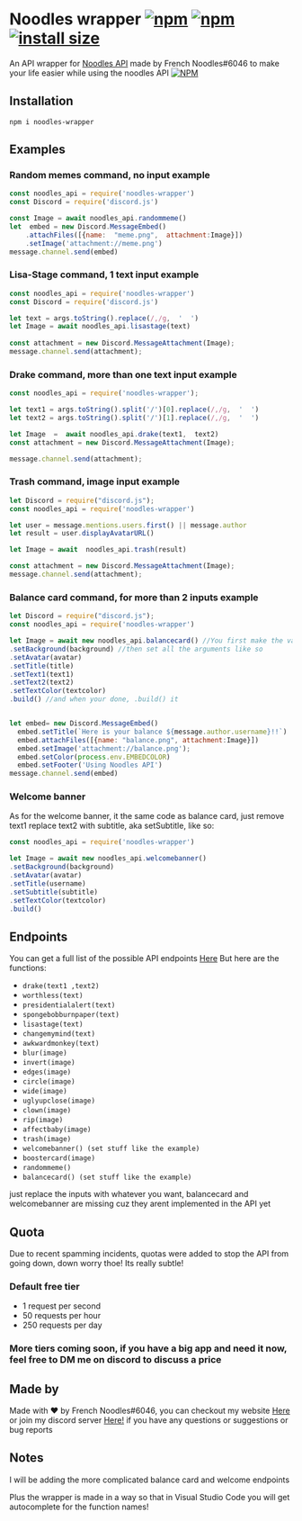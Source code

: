  
# Noodles wrapper [![npm](https://img.shields.io/npm/v/noodles-wrapper.svg)](https://www.npmjs.com/package/noodles-wrapper) [![npm](https://img.shields.io/npm/dt/noodles-wrapper.svg?maxAge=3600)](https://www.npmjs.com/package/noodles-wrapper) [![install size](https://packagephobia.now.sh/badge?p=noodles-wrapper)](https://packagephobia.now.sh/result?p=noodles-wrapper) 



An API wrapper for [Noodles API](https://frenchnoodles.xyz/api) made by French Noodles#6046 to make your life easier while using the noodles API
 [![NPM](https://nodei.co/npm/noodles-wrapper.png?downloads=true&downloadRank=true&stars=true)](https://nodei.co/npm/alexflipnote.js/)
 
 
## Installation
```
npm i noodles-wrapper
```

## Examples
### Random memes command, no input example
```js
const noodles_api = require('noodles-wrapper')
const Discord = require('discord.js')

const Image = await noodles_api.randommeme()
let  embed = new Discord.MessageEmbed()
	.attachFiles([{name:  "meme.png",  attachment:Image}])
	.setImage('attachment://meme.png')
message.channel.send(embed)
```

### Lisa-Stage command, 1 text input example
```js
const noodles_api = require('noodles-wrapper')
const Discord = require('discord.js')

let text = args.toString().replace(/,/g,  '  ')
let Image = await noodles_api.lisastage(text)
  
const attachment = new Discord.MessageAttachment(Image);
message.channel.send(attachment);
```

###  Drake command, more than one text input example
```js
const noodles_api = require('noodles-wrapper');

let text1 = args.toString().split('/')[0].replace(/,/g,  '  ')
let text2 = args.toString().split('/')[1].replace(/,/g,  '  ')

let Image  =  await noodles_api.drake(text1,  text2)
const attachment = new Discord.MessageAttachment(Image);

message.channel.send(attachment);
```

### Trash command, image input example
```js
let Discord = require("discord.js");
const noodles_api = require('noodles-wrapper')

let user = message.mentions.users.first() || message.author
let result = user.displayAvatarURL()

let Image = await  noodles_api.trash(result)

const attachment = new Discord.MessageAttachment(Image);
message.channel.send(attachment);
```

### Balance card command, for more than 2 inputs example
```js
let Discord = require("discord.js");
const noodles_api = require('noodles-wrapper')

let Image = await new noodles_api.balancecard() //You first make the variable
.setBackground(background) //then set all the arguments like so
.setAvatar(avatar)
.setTitle(title)
.setText1(text1)
.setText2(text2)
.setTextColor(textcolor)
.build() //and when your done, .build() it


let embed= new Discord.MessageEmbed()
  embed.setTitle(`Here is your balance ${message.author.username}!!`)
  embed.attachFiles([{name: "balance.png", attachment:Image}])
  embed.setImage('attachment://balance.png');
  embed.setColor(process.env.EMBEDCOLOR)
  embed.setFooter('Using Noodles API')
message.channel.send(embed)
```

### Welcome banner
As for the welcome banner, it the same code as balance card, just remove text1 replace text2 with subtitle, aka setSubtitle, like so:
```js
const noodles_api = require('noodles-wrapper')

let Image = await new noodles_api.welcomebanner()
.setBackground(background)
.setAvatar(avatar)
.setTitle(username)
.setSubtitle(subtitle)
.setTextColor(textcolor)
.build()
```

## Endpoints
You can get a full list of the possible API endpoints [Here](https://frenchnoodles.xyz/api/endpoints)
But here are the functions:

 - `drake(text1 ,text2)`
 - `worthless(text)`
 - `presidentialalert(text)`
 - `spongebobburnpaper(text)`
 - `lisastage(text)`
 - `changemymind(text)`
 - `awkwardmonkey(text)`
 - `blur(image)`
 - `invert(image)`
 - `edges(image)`
 - `circle(image)`
 - `wide(image)`
 - `uglyupclose(image)`
 - `clown(image)`
 - `rip(image)`
 - `affectbaby(image)`
 - `trash(image)`
 - `welcomebanner() (set stuff like the example)`
 - `boostercard(image)`
 - `randommeme()`
 - `balancecard() (set stuff like the example)`
 
just replace the inputs with whatever you want,
balancecard and welcomebanner are missing cuz they arent implemented in the API yet

## Quota
Due to recent spamming incidents, quotas were added to stop the API from going down, down worry thoe!
Its really subtle!

### Default free tier
-	1 request per second
-	50 requests per hour
-	250 requests per day

### More tiers coming soon, if you have a big app and need it now, feel free to DM me on discord to discuss a price

## Made by
Made with ❤ by French Noodles#6046, you can checkout my website [Here](https://frenchnoodles.xyz) or join my discord server [Here!](https://frenchnoodles.xyz/discord) if you have any questions or suggestions or bug reports

## Notes
I will be adding the more complicated balance card and welcome endpoints

Plus the wrapper is made in a way so that in Visual Studio Code you will get autocomplete for the function names!


